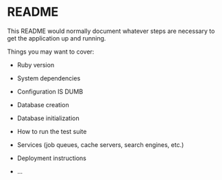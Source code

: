 # README

This README would normally document whatever steps are necessary to get the
application up and running.

Things you may want to cover:

* Ruby version

* System dependencies

* Configuration IS DUMB

* Database creation

* Database initialization

* How to run the test suite

* Services (job queues, cache servers, search engines, etc.)

* Deployment instructions

* ...
